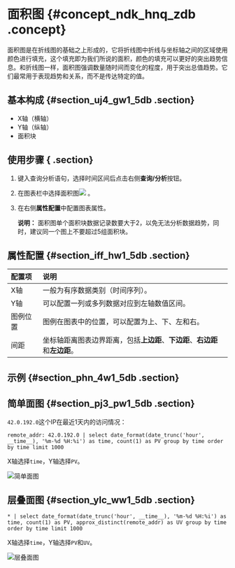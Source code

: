 # 面积图 {#concept_ndk_hnq_zdb .concept}

面积图是在折线图的基础之上形成的，它将折线图中折线与坐标轴之间的区域使用颜色进行填充，这个填充即为我们所说的面积，颜色的填充可以更好的突出趋势信息。和折线图一样，面积图强调数量随时间而变化的程度，用于突出总值趋势。它们最常用于表现趋势和关系，而不是传达特定的值。

## 基本构成 {#section_uj4_gw1_5db .section}

-   X轴（横轴）
-   Y轴（纵轴）
-   面积块

## 使用步骤 { .section}

1.  键入查询分析语句，选择时间区间后点击右侧**查询/分析**按钮。
2.  在图表栏中选择面积图![](https://cdn.yuque.com/lark/2018/png/60648/1523258345818-2f28fbf4-c1cc-499b-9977-0a1d6e3b35bf.png) 。
3.  在右侧**属性配置**中配置图表属性。

    **说明：** 面积图单个面积块数据记录数要大于2，以免无法分析数据趋势，同时，建议同一个图上不要超过5组面积块。


## 属性配置 {#section_iff_hw1_5db .section}

|配置项|说明|
|:--|:-|
|X轴|一般为有序数据类别（时间序列）。|
|Y轴|可以配置一列或多列数据对应到左轴数值区间。|
|图例位置|图例在图表中的位置，可以配置为上、下、左和右。|
|间距|坐标轴距离图表边界距离，包括**上边距**、**下边距**、**右边距**和**左边距**。|

## 示例 {#section_phn_4w1_5db .section}

## 简单面图 {#section_pj3_pw1_5db .section}

`42.0.192.0`这个IP在最近1天内的访问情况：

```
remote_addr: 42.0.192.0 | select date_format(date_trunc('hour', __time__), '%m-%d %H:%i') as time, count(1) as PV group by time order by time limit 1000
```

X轴选择`time`，Y轴选择`PV`。

![](images/5735_zh-CN.png "简单面图")

## 层叠面图 {#section_ylc_ww1_5db .section}

```
* | select date_format(date_trunc('hour', __time__), '%m-%d %H:%i') as time, count(1) as PV, approx_distinct(remote_addr) as UV group by time order by time limit 1000
```

X轴选择`time`，Y轴选择`PV`和`UV`。

![](images/5736_zh-CN.png "层叠面图")

